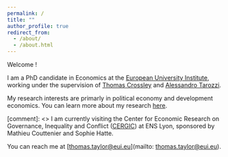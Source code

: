 ```yaml
---
permalink: /
title: ""
author_profile: true
redirect_from: 
  - /about/
  - /about.html
---
```


<div class="page-content">


Welcome !

I am a PhD candidate in Economics at the [European University Institute][eui_link], working under the supervision of [Thomas Crossley][crossley_link] and [Alessandro Tarozzi][tarozzi_link]. 

My research interests are primarly in political economy and development economics. You can learn more about my research [here][research_link].

[comment]: <> I am currently visiting the Center for Economic Research on Governance, Inequality and Conflict ([CERGIC][cergic_link]) at ENS Lyon, sponsored by Mathieu Couttenier and Sophie Hatte.

You can reach me at [thomas.taylor@eui.eu](mailto: thomas.taylor@eui.eu).

</div>

[eui_link]: https://eui.eu/economics
[tarozzi_link]: https://sites.google.com/site/alessandrotarozzi/home
[crossley_link]: https://sites.google.com/site/tfcrossley/
[cergic_link]: https://www.cergic-lyon.fr/
[research_link]: https://thomastaylor-econ.github.io/research/
